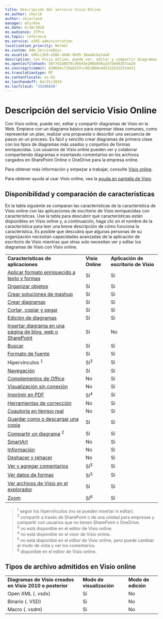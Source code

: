 ```yaml
---
title: Descripción del servicio Visio Online
ms.author: sharik
author: skjerland
manager: mnirkhe
ms.date: 6/26/2018
ms.audience: ITPro
ms.topic: reference
ms.service: o365-administration
localization_priority: Normal
ms.custom: Adm_ServiceDesc
ms.assetid: e0bc13b9-e56b-44db-bb95-36ae6cbe1da8
description: Con Visio online, puede ver, editar y compartir diagramas de Visio en la Web. Empiece con un diagrama básico para expresar ideas comunes, como representar un plan, realizar una propuesta o describir una secuencia de pasos en un proceso. Es fácil y sencillo crear diagramas de primera clase con los tipos de diagramas más usados y conjuntos de formas enriquecidas. Los usuarios de Visio online pueden ver y colaborar compartiendo diagramas e insertando comentarios en los archivos cargados en SharePoint Online o OneDrive para la empresa online.
ms.openlocfilehash: 56f7d1d8878cd9543e206b856a2dfddd9267aa28
ms.sourcegitcommit: 830694c729ab53fcc8518b0cdd5322b322514431
ms.translationtype: MT
ms.contentlocale: es-ES
ms.lasthandoff: 04/25/2019
ms.locfileid: "33246836"
---
```

# <a name="visio-online-service-description"></a>Descripción del servicio Visio Online

Con Visio online, puede ver, editar y compartir diagramas de Visio en la Web. Empiece con un diagrama básico para expresar ideas comunes, como representar un plan, realizar una propuesta o describir una secuencia de pasos en un proceso. Es fácil y sencillo crear diagramas de primera clase con los tipos de diagramas más usados y conjuntos de formas enriquecidas. Los usuarios de Visio online pueden ver y colaborar compartiendo diagramas e insertando comentarios en los archivos cargados en SharePoint Online o OneDrive para la empresa online.
  
Para obtener más información y empezar a trabajar, consulte [Visio online](https://products.office.com/en-US/visio/visio-online).
  
Para obtener ayuda al usar Visio online, vea la [ayuda en pantalla de Visio](https://go.microsoft.com/fwlink/?linkid=855982).
  
## <a name="feature-availability-and-comparison"></a>Disponibilidad y comparación de características

En la tabla siguiente se comparan las características de la característica de Visio online con las aplicaciones de escritorio de Visio enriquecidas con características. Use la tabla para descubrir qué características están disponibles en Visio online y, a continuación, haga clic en el nombre de la característica para leer una breve descripción de cómo funciona la característica. Es posible que descubra que algunas personas de su organización necesitan capacidades avanzadas de la aplicación de escritorio de Visio mientras que otras solo necesitan ver y editar los diagramas de Visio con Visio online. 
  
||||
|:-----|:-----|:-----|
|**Características de aplicaciones** <br/> |**Visio Online** <br/> |**Aplicación de escritorio de Visio** <br/> |
|[Aplicar formato enriquecido a texto y formas](visio-online.md#BM_1) <br/> |Sí  <br/> |Sí  <br/> |
|[Organizar objetos](visio-online.md#BM_2) <br/> |Sí  <br/> |Sí  <br/> |
|[Crear soluciones de mashup](visio-online.md#BM_3) <br/> |Sí  <br/> |Sí  <br/> |
|[Crear diagramas](visio-online.md#BM_4) <br/> |Sí  <br/> |Sí  <br/> |
|[Cortar, copiar y pegar](visio-online.md#BM_5) <br/> |Sí  <br/> |Sí  <br/> |
|[Edición de diagramas](visio-online.md#BM_6) <br/> |Sí  <br/> |Sí  <br/> |
|[Insertar diagrama en una página de blog, web o SharePoint](visio-online.md#BM_7) <br/> |Sí  <br/> |No  <br/> |
|[Buscar](visio-online.md#BM_8) <br/> |Sí  <br/> |Sí  <br/> |
|[Formato de fuente](visio-online.md#BM_9) <br/> |Sí  <br/> |Sí  <br/> |
|[](visio-online.md#BM_10) Hipervínculos <sup>1</sup> <br/> |Sí<sup>3</sup> <br/> |Sí  <br/> |
|[Navegación](visio-online.md#BM_11) <br/> |Sí  <br/> |Sí  <br/> |
|[Complementos de Office](visio-online.md#BM_12) <br/> |No  <br/> |Sí  <br/> |
|[Visualización sin conexión](visio-online.md#BM_13) <br/> |No  <br/> |Sí  <br/> |
|[Imprimir en PDF](visio-online.md#BM_14) <br/> |Sí<sup>4</sup> <br/> |Sí  <br/> |
|[Herramientas de corrección](visio-online.md#BM_15) <br/> |No  <br/> |Sí  <br/> |
|[Coautoría en tiempo real](visio-online.md#BM_16) <br/> |No  <br/> |Sí  <br/> |
|[Guardar como o descargar una copia](visio-online.md#BM_17) <br/> |Sí  <br/> |Sí  <br/> |
|[Compartir un diagrama](visio-online.md#BM_18) <sup>2</sup> <br/> |Sí  <br/> |Sí  <br/> |
|[SmartArt](visio-online.md#BM_19) <br/> |No  <br/> |Sí  <br/> |
|[Información](visio-online.md#BM_20) <br/> |No  <br/> |Sí  <br/> |
|[Deshacer y rehacer](visio-online.md#BM_21) <br/> |No  <br/> |Sí  <br/> |
|[Ver y agregar comentarios](visio-online.md#BM_22) <br/> |Sí<sup>5</sup> <br/> |Sí  <br/> |
|[Ver datos de formas](visio-online.md#BM_23) <br/> |Sí<sup>3</sup> <br/> |Sí  <br/> |
|[Ver archivos de Visio en el explorador](visio-online.md#BM_24) <br/> |Sí  <br/> |Sí  <br/> |
|[Zoom](visio-online.md#BM_25) <br/> |Sí<sup>6</sup> <br/> |Sí  <br/> |
   
> <sup>1</sup> seguir los hipervínculos (no se pueden insertar ni editar). 
<br/><sup>2</sup> compartir a través de SharePoint o de una unidad para empresas y compartir con usuarios que no tienen SharePoint o OneDrive. 
<br/> <sup>3</sup> no está disponible en el editor de Visio online.
<br/><sup>4</sup> no está disponible en el visor de Visio online. 
<br/><sup>5</sup> no está disponible en el editor de Visio online, pero puede cambiar al modo de vista y ver los comentarios. 
<br/><sup>6</sup> disponible en el editor de Visio online. 
  
## <a name="supported-file-types-in-visio-online"></a>Tipos de archivo admitidos en Visio online

||||
|:-----|:-----|:-----|
|**Diagramas de Visio creados en Visio 2010 o posterior** <br/> |**Modo de visualización** <br/> |**Modo de edición** <br/> |
|Open XML (. vsdx)  <br/> |Sí  <br/> |No  <br/> |
|Binario (. VSD)  <br/> |Sí  <br/> |No  <br/> |
|Macro (. vsdm)  <br/> |Sí  <br/> |No  <br/> |
   

